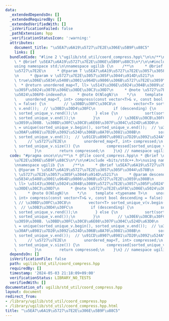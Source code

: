 ```yaml
---
data:
  _extendedDependsOn: []
  _extendedRequiredBy: []
  _extendedVerifiedWith: []
  _isVerificationFailed: false
  _pathExtension: hpp
  _verificationStatusIcon: ':warning:'
  attributes:
    document_title: "\u5EA7\u6A19\u5727\u7E2E\u306E\u5B9F\u88C5"
    links: []
  bundledCode: "#line 2 \"ugilib/std_util/coord_compress.hpp\"\n\n/**\n * @file coord_compress.hpp\n\
    \ * @brief \u5EA7\u6A19\u5727\u7E2E\u306E\u5B9F\u88C5\n*/\n\n#include <bits/stdc++.h>\n\
    using namespace std;\n\nnamespace ugilib {\n    /**\n     * @brief \u5EA7\u6A19\
    \u5727\u7E2E\n     * @tparam T \u5EA7\u6A19\u5727\u7E2E\u3057\u305F\u3044\u578B\
    \n     * @param v \u5727\u7E2E\u3057\u305F\u3044\u914D\u5217\n     * @param descending\
    \ true\u306E\u5834\u5408\u3001\u964D\u9806\u306B\u5727\u7E2E\u3059\u308B\n   \
    \  * @return unordered_map<T, ll> \u5143\u306E\u5024\u304B\u3089\u5727\u7E2E\u3057\
    \u305F\u5024\u3078\u306E\u30DE\u30C3\u30D7\n     * @note \u5727\u7E2E\u5F8C\u306E\
    \u5024\u306F0-indexed\n     * @note O(NlogN)\n    */\n    template <typename T>\n\
    \    unordered_map<T, int> compress(const vector<T>& v, const bool descending\
    \ = false) {\n        // \u30BD\u30FC\u30C8\n        vector<T> sorted_unique_v(v.begin(),\
    \ v.end());  // \u30B3\u30D4\u30FC\n        if (descending) {\n            sort(sorted_unique_v.rbegin(),\
    \ sorted_unique_v.rend());\n        } else {\n            sort(sorted_unique_v.begin(),\
    \ sorted_unique_v.end());\n        }\n        // \u30E6\u30CB\u30FC\u30AF\u306B\
    \u3059\u308B. \u30BD\u30FC\u30C8\u6E08\u307F\u304C\u524D\u63D0\n        auto end_unique\
    \ = unique(sorted_unique_v.begin(), sorted_unique_v.end());  // \u30E6\u30CB\u30FC\
    \u30AF\u8981\u7D20\u3092\u524D\u306B\u8A70\u3081\u308B\n        sorted_unique_v.erase(end_unique,\
    \ sorted_unique_v.end());  // \u91CD\u8907\u8981\u7D20\u3092\u524A\u9664\n   \
    \     // \u5727\u7E2E\n        unordered_map<T, int> compressed;\n        rep(i,\
    \ sorted_unique_v.size()) {\n            compressed[sorted_unique_v[i]] = i;\n\
    \        }\n        return compressed;\n    }\n} // namespace ugilib\n"
  code: "#pragma once\n\n/**\n * @file coord_compress.hpp\n * @brief \u5EA7\u6A19\u5727\
    \u7E2E\u306E\u5B9F\u88C5\n*/\n\n#include <bits/stdc++.h>\nusing namespace std;\n\
    \nnamespace ugilib {\n    /**\n     * @brief \u5EA7\u6A19\u5727\u7E2E\n     *\
    \ @tparam T \u5EA7\u6A19\u5727\u7E2E\u3057\u305F\u3044\u578B\n     * @param v\
    \ \u5727\u7E2E\u3057\u305F\u3044\u914D\u5217\n     * @param descending true\u306E\
    \u5834\u5408\u3001\u964D\u9806\u306B\u5727\u7E2E\u3059\u308B\n     * @return unordered_map<T,\
    \ ll> \u5143\u306E\u5024\u304B\u3089\u5727\u7E2E\u3057\u305F\u5024\u3078\u306E\
    \u30DE\u30C3\u30D7\n     * @note \u5727\u7E2E\u5F8C\u306E\u5024\u306F0-indexed\n\
    \     * @note O(NlogN)\n    */\n    template <typename T>\n    unordered_map<T,\
    \ int> compress(const vector<T>& v, const bool descending = false) {\n       \
    \ // \u30BD\u30FC\u30C8\n        vector<T> sorted_unique_v(v.begin(), v.end());\
    \  // \u30B3\u30D4\u30FC\n        if (descending) {\n            sort(sorted_unique_v.rbegin(),\
    \ sorted_unique_v.rend());\n        } else {\n            sort(sorted_unique_v.begin(),\
    \ sorted_unique_v.end());\n        }\n        // \u30E6\u30CB\u30FC\u30AF\u306B\
    \u3059\u308B. \u30BD\u30FC\u30C8\u6E08\u307F\u304C\u524D\u63D0\n        auto end_unique\
    \ = unique(sorted_unique_v.begin(), sorted_unique_v.end());  // \u30E6\u30CB\u30FC\
    \u30AF\u8981\u7D20\u3092\u524D\u306B\u8A70\u3081\u308B\n        sorted_unique_v.erase(end_unique,\
    \ sorted_unique_v.end());  // \u91CD\u8907\u8981\u7D20\u3092\u524A\u9664\n   \
    \     // \u5727\u7E2E\n        unordered_map<T, int> compressed;\n        rep(i,\
    \ sorted_unique_v.size()) {\n            compressed[sorted_unique_v[i]] = i;\n\
    \        }\n        return compressed;\n    }\n} // namespace ugilib\n"
  dependsOn: []
  isVerificationFile: false
  path: ugilib/std_util/coord_compress.hpp
  requiredBy: []
  timestamp: '2024-05-03 21:18:09+09:00'
  verificationStatus: LIBRARY_NO_TESTS
  verifiedWith: []
documentation_of: ugilib/std_util/coord_compress.hpp
layout: document
redirect_from:
- /library/ugilib/std_util/coord_compress.hpp
- /library/ugilib/std_util/coord_compress.hpp.html
title: "\u5EA7\u6A19\u5727\u7E2E\u306E\u5B9F\u88C5"
---
```


